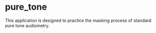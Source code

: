 # pure_tone
This application is designed to practice the masking process of standard pure tone audiometry.
